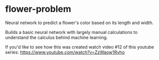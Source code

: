 # flower-problem
Neural network to predict a flower's color based on its length and width. 

Builds a basic neural network with largely manual calculations to understand the calculus behind machine learning. 

If you'd like to see how this was created watch video #12 of this youtube series: https://www.youtube.com/watch?v=ZzWaow1Rvho
